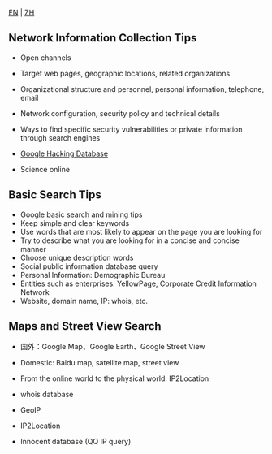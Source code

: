 [EN](./recon.md) | [ZH](./recon-zh.md)
## Network Information Collection Tips


- Open channels
- Target web pages, geographic locations, related organizations
- Organizational structure and personnel, personal information, telephone, email
- Network configuration, security policy and technical details
- Ways to find specific security vulnerabilities or private information through search engines
-   [Google Hacking Database](https://www.exploit-db.com/google-hacking-database/)

- Science online


## Basic Search Tips


- Google basic search and mining tips
- Keep simple and clear keywords
- Use words that are most likely to appear on the page you are looking for
- Try to describe what you are looking for in a concise and concise manner
- Choose unique description words
- Social public information database query
- Personal Information: Demographic Bureau
- Entities such as enterprises: YellowPage, Corporate Credit Information Network
- Website, domain name, IP: whois, etc.


## Maps and Street View Search


-   国外：Google Map、Google Earth、Google Street View

- Domestic: Baidu map, satellite map, street view
- From the online world to the physical world: IP2Location
- whois database
-   GeoIP

-   IP2Location

- Innocent database (QQ IP query)